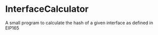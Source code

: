 # InterfaceCalculator
A small program to calculate the hash of a given interface as defined in EIP165

